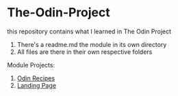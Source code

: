# The-Odin-Project
this repository contains what I learned in The Odin Project

1. There's a readme.md the module in its own directory
2. All files are there in their own respective folders

Module Projects: 

1. [Odin Recipes](https://goutham100.github.io/The-Odin-Project/HTML_Foundations/odin-recipes/index.html)
2. [Landing Page](https://goutham100.github.io/The-Odin-Project/FlexBox/Landing%20Page/main.html)